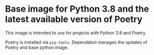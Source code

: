 # Base image for Python 3.8 and the latest available version of Poetry

This image is intended to use for projects with Python 3.8 and Poetry.

Poetry is installed via `pip-tools`. Dependabot manages the updates
of Poetry and base python image.
